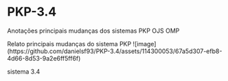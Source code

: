 # PKP-3.4
Anotações principais mudanças dos sistemas PKP OJS OMP
<p> Relato principais mudanças do sistema PKP
![image](https://github.com/danielsf93/PKP-3.4/assets/114300053/67a5d307-efb8-4d66-8d53-9a2e6ff5ff6f)

sistema 3.4</p>
